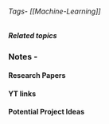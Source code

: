 ###### Tags- [[Machine-Learning]]
##### Related topics

### Notes - 

#### Research Papers



#### YT links



#### Potential Project Ideas
